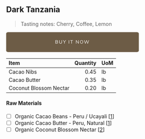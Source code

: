 ## Dark Tanzania
> Tasting notes: Cherry, Coffee, Lemon

[![Buy Now](/assets/images/buy-now.png "Buy Now")](https://shop.osocra.com/products/22020916)

| Item | Quantity | UoM  |
| :---     | ---:    | :--- |
| Cacao Nibs  | 0.45    | lb    |
| Cacao Butter   | 0.35    | lb    |
| Coconut Blossom Nectar   | 0.20      | lb      |

#### Raw Materials
- [ ] Organic Cacao Beans -  Peru / Ucayali [[1](/vendors/1)]
- [ ] Organic Cacao Butter - Peru, Natural [[1](/vendors/1)]
- [ ] Organic Coconut Blossom Nectar [[2](/vendors/2)]
